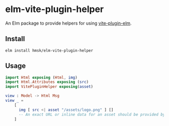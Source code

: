 # elm-vite-plugin-helper

An Elm package to provide helpers for using [vite-plugin-elm](https://github.com/hmsk/vite-plugin-elm).

## Install

```
elm install hmsk/elm-vite-plugin-helper
```

## Usage

```elm
import Html exposing (Html, img)
import Html.Attributes exposing (src)
import VitePluginHelper exposing(asset)

view : Model -> Html Msg
view _ =
    [
      img [ src <| asset "/assets/logo.png" ] []
      -- An exact URL or inline data for an asset should be provided by Vite
    ]
```
